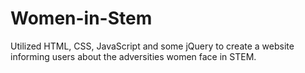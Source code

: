 # Women-in-Stem

Utilized HTML, CSS, JavaScript and some jQuery to create a website informing users about the adversities
women face in STEM. 
